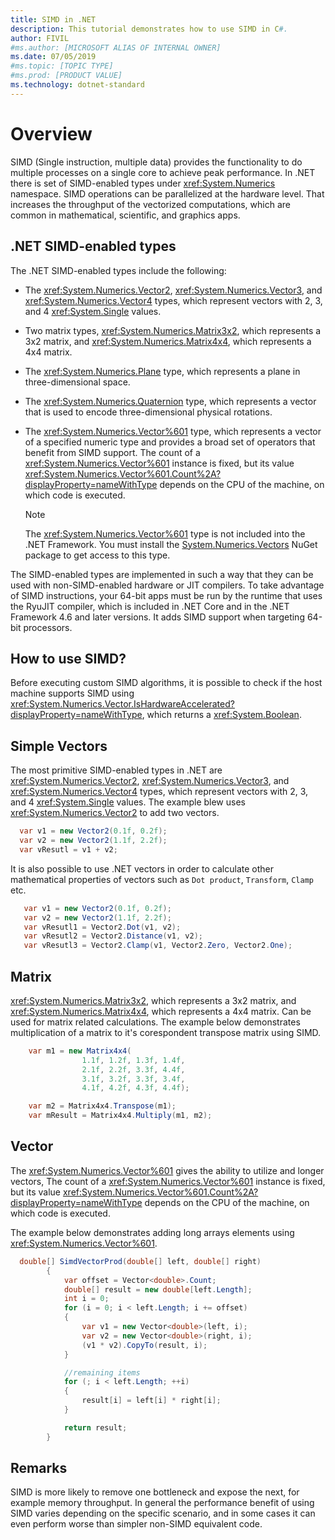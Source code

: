 ```yaml
---
title: SIMD in .NET
description: This tutorial demonstrates how to use SIMD in C#.
author: FIVIL
#ms.author: [MICROSOFT ALIAS OF INTERNAL OWNER]
ms.date: 07/05/2019
#ms.topic: [TOPIC TYPE]
#ms.prod: [PRODUCT VALUE]
ms.technology: dotnet-standard
---
```


# Overview

SIMD (Single instruction, multiple data) provides the functionality to do multiple processes on a single core to achieve peak performance. In .NET there is set of SIMD-enabled types under <xref:System.Numerics> namespace. SIMD operations can be parallelized at the hardware level. That increases the throughput of the vectorized computations, which are common in mathematical, scientific, and graphics apps.

## .NET SIMD-enabled types

The .NET SIMD-enabled types include the following:

- The <xref:System.Numerics.Vector2>, <xref:System.Numerics.Vector3>, and <xref:System.Numerics.Vector4> types, which represent vectors with 2, 3, and 4 <xref:System.Single> values.

- Two matrix types, <xref:System.Numerics.Matrix3x2>, which represents a 3x2 matrix, and <xref:System.Numerics.Matrix4x4>, which represents a 4x4 matrix.

- The <xref:System.Numerics.Plane> type, which represents a plane in three-dimensional space.

- The <xref:System.Numerics.Quaternion> type, which represents a vector that is used to encode three-dimensional physical rotations.

- The <xref:System.Numerics.Vector%601> type, which represents a vector of a specified numeric type and provides a broad set of operators that benefit from SIMD support. The count of a <xref:System.Numerics.Vector%601> instance is fixed, but its value <xref:System.Numerics.Vector%601.Count%2A?displayProperty=nameWithType> depends on the CPU of the machine, on which code is executed.
  > [!NOTE]
  > The <xref:System.Numerics.Vector%601> type is not included into the .NET Framework. You must install the [System.Numerics.Vectors](https://www.nuget.org/packages/System.Numerics.Vectors) NuGet package to get access to this type.
  
The SIMD-enabled types are implemented in such a way that they can be used with non-SIMD-enabled hardware or JIT compilers. To take advantage of SIMD instructions, your 64-bit apps must be run by the runtime that uses the RyuJIT compiler, which is included in .NET Core and in the .NET Framework 4.6 and later versions. It adds SIMD support when targeting 64-bit processors.

## How to use SIMD?

 Before executing custom SIMD algorithms, it is possible to check if the host machine supports SIMD using <xref:System.Numerics.Vector.IsHardwareAccelerated?displayProperty=nameWithType>, which returns a <xref:System.Boolean>.

## Simple Vectors

The most primitive SIMD-enabled types in .NET are <xref:System.Numerics.Vector2>, <xref:System.Numerics.Vector3>, and <xref:System.Numerics.Vector4> types, which represent vectors with 2, 3, and 4 <xref:System.Single> values. The example blew uses <xref:System.Numerics.Vector2> to add two vectors.

```csharp
  var v1 = new Vector2(0.1f, 0.2f);
  var v2 = new Vector2(1.1f, 2.2f);
  var vResutl = v1 + v2;
```

It is also possible to use .NET vectors in order to calculate other mathematical properties of vectors such as `Dot product`, `Transform`, `Clamp` etc.

```csharp
   var v1 = new Vector2(0.1f, 0.2f);
   var v2 = new Vector2(1.1f, 2.2f);
   var vResutl1 = Vector2.Dot(v1, v2);
   var vResutl2 = Vector2.Distance(v1, v2);
   var vResutl3 = Vector2.Clamp(v1, Vector2.Zero, Vector2.One);
```

## Matrix

<xref:System.Numerics.Matrix3x2>, which represents a 3x2 matrix, and <xref:System.Numerics.Matrix4x4>, which represents a 4x4 matrix. Can be used for matrix related calculations. The example below demonstrates multiplication of a matrix to it's corespondent transpose matrix using SIMD.

```csharp
    var m1 = new Matrix4x4(
                1.1f, 1.2f, 1.3f, 1.4f,
                2.1f, 2.2f, 3.3f, 4.4f,
                3.1f, 3.2f, 3.3f, 3.4f,
                4.1f, 4.2f, 4.3f, 4.4f);

    var m2 = Matrix4x4.Transpose(m1);
    var mResult = Matrix4x4.Multiply(m1, m2);
```

## Vector<T>

The <xref:System.Numerics.Vector%601> gives the ability to utilize and longer vectors, The count of a <xref:System.Numerics.Vector%601> instance is fixed, but its value <xref:System.Numerics.Vector%601.Count%2A?displayProperty=nameWithType> depends on the CPU of the machine, on which code is executed.

The example below demonstrates adding long arrays elements using <xref:System.Numerics.Vector%601>.

```csharp
  double[] SimdVectorProd(double[] left, double[] right)
        {
            var offset = Vector<double>.Count;
            double[] result = new double[left.Length];
            int i = 0;
            for (i = 0; i < left.Length; i += offset)
            {
                var v1 = new Vector<double>(left, i);
                var v2 = new Vector<double>(right, i);
                (v1 * v2).CopyTo(result, i);
            }

            //remaining items
            for (; i < left.Length; ++i)
            {
                result[i] = left[i] * right[i];
            }

            return result;
        }
```

## Remarks

SIMD is more likely to remove one bottleneck and expose the next, for example memory throughput. In general the performance benefit of using SIMD varies depending on the specific scenario, and in some cases it can even perform worse than simpler non-SIMD equivalent code. 
